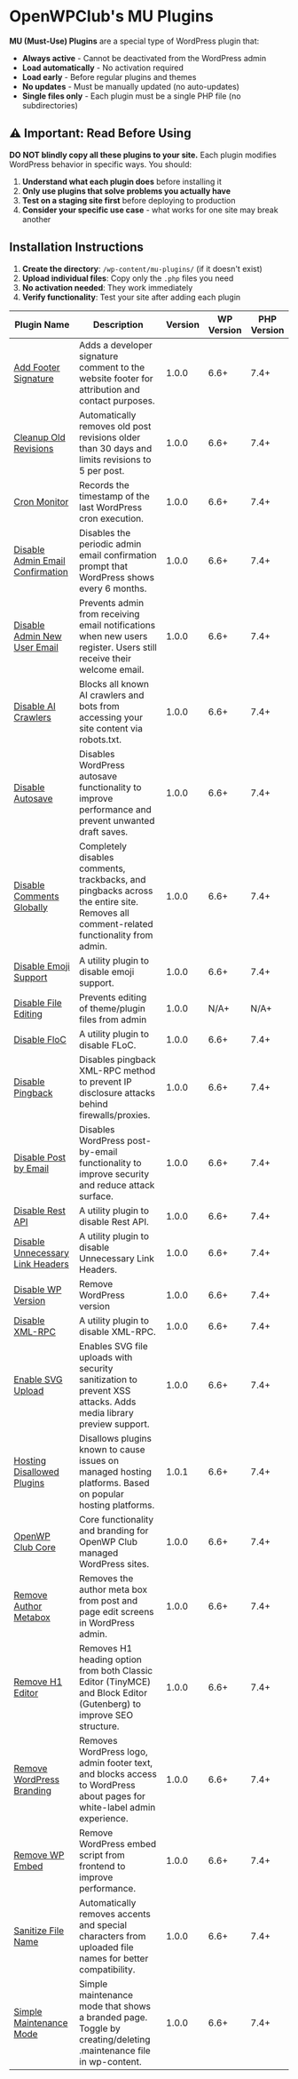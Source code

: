# OpenWPClub's MU Plugins

**MU (Must-Use) Plugins** are a special type of WordPress plugin that:

- **Always active** - Cannot be deactivated from the WordPress admin
- **Load automatically** - No activation required
- **Load early** - Before regular plugins and themes
- **No updates** - Must be manually updated (no auto-updates)
- **Single files only** - Each plugin must be a single PHP file (no subdirectories)

## ⚠️ Important: Read Before Using

**DO NOT blindly copy all these plugins to your site.** Each plugin modifies WordPress behavior in specific ways. You should:

1. **Understand what each plugin does** before installing it
2. **Only use plugins that solve problems you actually have**
3. **Test on a staging site first** before deploying to production
4. **Consider your specific use case** - what works for one site may break another

## Installation Instructions

1. **Create the directory**: `/wp-content/mu-plugins/` (if it doesn't exist)
2. **Upload individual files**: Copy only the `.php` files you need
3. **No activation needed**: They work immediately
4. **Verify functionality**: Test your site after adding each plugin

<!-- PLUGIN_LIST_START -->
| Plugin Name | Description | Version | WP Version | PHP Version |
|-------------|-------------|---------|------------|-------------|
| [Add Footer Signature](mu-plugins/add-footer-signature.php) | Adds a developer signature comment to the website footer for attribution and contact purposes. | 1.0.0 | 6.6+ | 7.4+ |
| [Cleanup Old Revisions](mu-plugins/cleanup-old-revisions.php) | Automatically removes old post revisions older than 30 days and limits revisions to 5 per post. | 1.0.0 | 6.6+ | 7.4+ |
| [Cron Monitor](mu-plugins/cron-monitor.php) | Records the timestamp of the last WordPress cron execution. | 1.0.0 | 6.6+ | 7.4+ |
| [Disable Admin Email Confirmation](mu-plugins/disable-admin-email-confirmation.php) | Disables the periodic admin email confirmation prompt that WordPress shows every 6 months. | 1.0.0 | 6.6+ | 7.4+ |
| [Disable Admin New User Email](mu-plugins/disable-admin-new-user-email.php) | Prevents admin from receiving email notifications when new users register. Users still receive their welcome email. | 1.0.0 | 6.6+ | 7.4+ |
| [Disable AI Crawlers](mu-plugins/disable-all-ai.php) | Blocks all known AI crawlers and bots from accessing your site content via robots.txt. | 1.0.0 | 6.6+ | 7.4+ |
| [Disable Autosave](mu-plugins/disable-autosave.php) | Disables WordPress autosave functionality to improve performance and prevent unwanted draft saves. | 1.0.0 | 6.6+ | 7.4+ |
| [Disable Comments Globally](mu-plugins/disable-comments.php) | Completely disables comments, trackbacks, and pingbacks across the entire site. Removes all comment-related functionality from admin. | 1.0.0 | 6.6+ | 7.4+ |
| [Disable Emoji Support](mu-plugins/disable-emoji-support.php) | A utility plugin to disable emoji support. | 1.0.0 | 6.6+ | 7.4+ |
| [Disable File Editing](mu-plugins/disable-file-editing.php) | Prevents editing of theme/plugin files from admin | 1.0.0 | N/A+ | N/A+ |
| [Disable FloC](mu-plugins/disable-floc.php) | A utility plugin to disable FLoC. | 1.0.0 | 6.6+ | 7.4+ |
| [Disable Pingback](mu-plugins/disable-pingback.php) | Disables pingback XML-RPC method to prevent IP disclosure attacks behind firewalls/proxies. | 1.0.0 | 6.6+ | 7.4+ |
| [Disable Post by Email](mu-plugins/disable-post-by-email.php) | Disables WordPress post-by-email functionality to improve security and reduce attack surface. | 1.0.0 | 6.6+ | 7.4+ |
| [Disable Rest API](mu-plugins/disable-rest-api.php) | A utility plugin to disable Rest API. | 1.0.0 | 6.6+ | 7.4+ |
| [Disable Unnecessary Link Headers](mu-plugins/disable-link-headers.php) | A utility plugin to disable Unnecessary Link Headers. | 1.0.0 | 6.6+ | 7.4+ |
| [Disable WP Version](mu-plugins/disable-wp-version.php) | Remove WordPress version | 1.0.0 | 6.6+ | 7.4+ |
| [Disable XML-RPC](mu-plugins/disable-xml-rpc.php) | A utility plugin to disable XML-RPC. | 1.0.0 | 6.6+ | 7.4+ |
| [Enable SVG Upload](mu-plugins/enable-svg-upload.php) | Enables SVG file uploads with security sanitization to prevent XSS attacks. Adds media library preview support. | 1.0.0 | 6.6+ | 7.4+ |
| [Hosting Disallowed Plugins](mu-plugins/hosting-disallowed-plugins.php) | Disallows plugins known to cause issues on managed hosting platforms. Based on popular hosting platforms. | 1.0.1 | 6.6+ | 7.4+ |
| [OpenWP Club Core](mu-plugins/openwpclub-message.php) | Core functionality and branding for OpenWP Club managed WordPress sites. | 1.0.0 | 6.6+ | 7.4+ |
| [Remove Author Metabox](mu-plugins/remove-author-metabox.php) | Removes the author meta box from post and page edit screens in WordPress admin. | 1.0.0 | 6.6+ | 7.4+ |
| [Remove H1 Editor](mu-plugins/disable-h1-editor.php) | Removes H1 heading option from both Classic Editor (TinyMCE) and Block Editor (Gutenberg) to improve SEO structure. | 1.0.0 | 6.6+ | 7.4+ |
| [Remove WordPress Branding](mu-plugins/remove-wordpress-branding.php) | Removes WordPress logo, admin footer text, and blocks access to WordPress about pages for white-label admin experience. | 1.0.0 | 6.6+ | 7.4+ |
| [Remove WP Embed](mu-plugins/remove-wp-embed.php) | Remove WordPress embed script from frontend to improve performance. | 1.0.0 | 6.6+ | 7.4+ |
| [Sanitize File Name](mu-plugins/sanitize-file-names.php) | Automatically removes accents and special characters from uploaded file names for better compatibility. | 1.0.0 | 6.6+ | 7.4+ |
| [Simple Maintenance Mode](mu-plugins/simple-maintenance-mode.php) | Simple maintenance mode that shows a branded page. Toggle by creating/deleting .maintenance file in wp-content. | 1.0.0 | 6.6+ | 7.4+ |

<!-- PLUGIN_LIST_END -->
